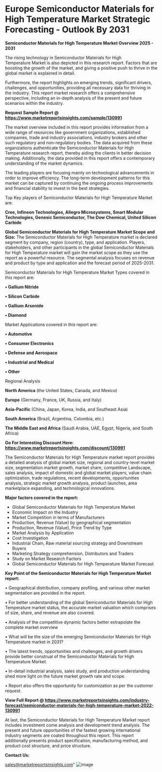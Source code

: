 # Europe Semiconductor Materials for High Temperature Market Strategic Forecasting - Outlook By 2031

<Strong> Semiconductor Materials for High Temperature Market Overview 2025 - 2031</strong>

The rising technology in Semiconductor Materials for High Temperature Market is also depicted in this research report. Factors that are boosting the growth of the market, and giving a positive push to thrive in the global market is explained in detail.

Furthermore, the report highlights on emerging trends, significant drivers, challenges, and opportunities, providing all necessary data for thriving in the industry. This report market research offers a comprehensive perspective, including an in-depth analysis of the present and future scenarios within the industry.

<strong>Request Sample Report @ <a href=https://www.marketreportsinsights.com/sample/130991>https://www.marketreportsinsights.com/sample/130991</a></strong>

The market overview included in this report provides information from a wide range of resources like government organizations, established companies, trade and industry associations, industry brokers and other such regulatory and non-regulatory bodies. The data acquired from these organizations authenticate the Semiconductor Materials for High Temperature research report, thereby aiding the clients in better decision making. Additionally, the data provided in this report offers a contemporary understanding of the market dynamics.

The leading players are focusing mainly on technological advancements in order to improve efficiency. The long-term development patterns for this market can be captured by continuing the ongoing process improvements and financial stability to invest in the best strategies.

Top Key players of Semiconductor Materials for High Temperature Market are:

<strong>Cree, Infineon Technologies, Allegro Microsystems, Smart Modular Technologies, Genesic Semiconductor, The Dow Chemical, United Silicon Carbide</strong>

<strong><b>Global Semiconductor Materials for High Temperature Market Scope and Size:</b></strong>
The Semiconductor Materials for High Temperature market is declared segment by company, region (country), type, and application. Players, stakeholders, and other participants in the global Semiconductor Materials for High Temperature market will gain the market scope as they use the report as a powerful resource. The segmental analysis focuses on revenue and product by type and application and the forecast period of 2025-2031.

Semiconductor Materials for High Temperature Market Types covered in this report are:

<strong>• Gallium Nitride

• Silicon Carbide

• Gallium Arsenide

• Diamond</strong>

Market Applications covered in this report are:

<strong>• Automotive

• Consumer Electronics

• Defense and Aerospace

• Industrial and Medical

• Other</strong> 

Regional Analysis

<strong>North America</strong> (the United States, Canada, and Mexico)

<strong>Europe</strong> (Germany, France, UK, Russia, and Italy)

<strong>Asia-Pacific</strong> (China, Japan, Korea, India, and Southeast Asia)

<strong>South America</strong> (Brazil, Argentina, Colombia, etc.)

<strong>The Middle East and Africa</strong> (Saudi Arabia, UAE, Egypt, Nigeria, and South Africa)

<strong>Go For Interesting Discount Here: <a href=https://www.marketreportsinsights.com/discount/130991>https://www.marketreportsinsights.com/discount/130991</a></strong>

The Semiconductor Materials for High Temperature market report provides a detailed analysis of global market size, regional and country-level market size, segmentation market growth, market share, competitive Landscape, sales analysis, impact of domestic and global market players, value chain optimization, trade regulations, recent developments, opportunities analysis, strategic market growth analysis, product launches, area marketplace expanding, and technological innovations.

<strong><b>Major factors covered in the report:</b></strong>
<ul>
  <li>Global Semiconductor Materials for High Temperature Market </li>
  <li>Economic Impact on the Industry</li>
  <li>Market Competition in terms of Manufacturers</li>
  <li>Production, Revenue (Value) by geographical segmentation</li>
  <li>Production, Revenue (Value), Price Trend by Type</li>
  <li>Market Analysis by Application</li>
  <li>Cost Investigation</li>
  <li>Industrial Chain, Raw material sourcing strategy and Downstream Buyers</li>
  <li>Marketing Strategy comprehension, Distributors and Traders</li>
  <li>Study on Market Research Factors</li>
  <li>Global Semiconductor Materials for High Temperature Market Forecast</li>
</ul>

<strong><b>Key Point of the Semiconductor Materials for High Temperature Market report:</b></strong>

• Geographical distribution, company profiling, and various other market segmentation are provided in the report.

• For better understanding of the global Semiconductor Materials for High Temperature market status, the accurate market valuation which comprises of size, share, and revenue are also covered.

• Analysis of the competitive dynamic factors better extrapolate the complete market overview

• What will be the size of the emerging Semiconductor Materials for High Temperature market in 2031?

• The latest trends, opportunities and challenges, and growth drivers provide better construal of the Semiconductor Materials for High Temperature Market.

• In-detail industrial analysis, sales study, and production understanding shed more light on the future market growth rate and scope.

• Report also offers the opportunity for customization as per the customer request.

<strong><b>View Full Report @ <a href=https://www.marketreportsinsights.com/industry-forecast/semiconductor-materials-for-high-temperature-market-2022-130991>https://www.marketreportsinsights.com/industry-forecast/semiconductor-materials-for-high-temperature-market-2022-130991</a></b></strong>


At last, the Semiconductor Materials for High Temperature Market report includes investment come analysis and development trend analysis. The present and future opportunities of the fastest growing international industry segments are coated throughout this report. This report additionally presents product specification, manufacturing method, and product cost structure, and price structure.

<strong>Contact Us:</strong>

sales@marketreportsinsights.com"
![image](https://github.com/user-attachments/assets/7bf1750b-207a-4d3c-8830-cdc41ea64445)

